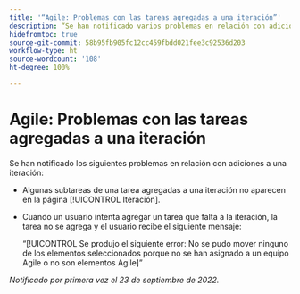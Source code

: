```yaml
---
title: '“Agile: Problemas con las tareas agregadas a una iteración”'
description: “Se han notificado varios problemas en relación con adiciones a una iteración”
hidefromtoc: true
source-git-commit: 58b95fb905fc12cc459fbdd021fee3c92536d203
workflow-type: ht
source-wordcount: '108'
ht-degree: 100%

---
```



# Agile: Problemas con las tareas agregadas a una iteración

Se han notificado los siguientes problemas en relación con adiciones a una iteración:

* Algunas subtareas de una tarea agregadas a una iteración no aparecen en la página [!UICONTROL Iteración].
* Cuando un usuario intenta agregar un tarea que falta a la iteración, la tarea no se agrega y el usuario recibe el siguiente mensaje:

   “[!UICONTROL Se produjo el siguiente error: No se pudo mover ninguno de los elementos seleccionados porque no se han asignado a un equipo Agile o no son elementos Agile]”

_Notificado por primera vez el 23 de septiembre de 2022._

